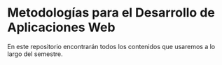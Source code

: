 # Metodologías para el Desarrollo de Aplicaciones Web

En este repositorio encontrarán todos los contenidos que usaremos a lo largo del semestre.
